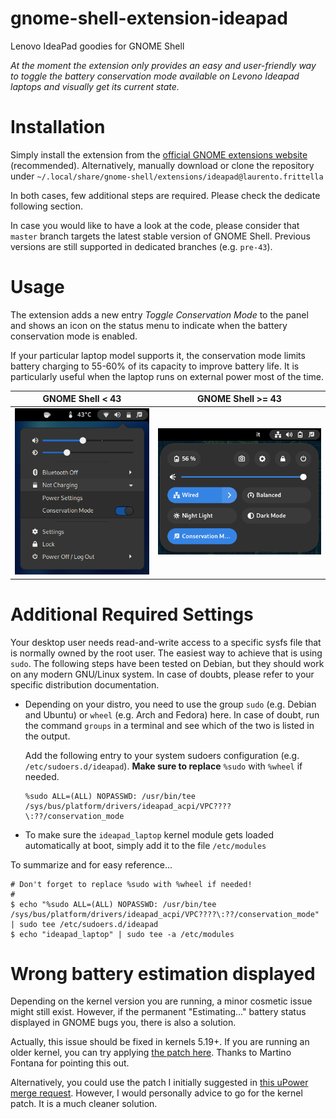# gnome-shell-extension-ideapad
Lenovo IdeaPad goodies for GNOME Shell

*At the moment the extension only provides an easy and user-friendly way to toggle the battery conservation mode available on Levono Ideapad laptops and visually get its current state.*

# Installation
Simply install the extension from the [official GNOME extensions website](https://extensions.gnome.org/extension/2992/ideapad/) (recommended). Alternatively, manually download or clone the repository under `~/.local/share/gnome-shell/extensions/ideapad@laurento.frittella`

In both cases, few additional steps are required. Please check the dedicate following section.

In case you would like to have a look at the code, please consider that `master` branch targets the latest stable version of GNOME Shell. Previous versions are still supported in dedicated branches (e.g. `pre-43`).

# Usage
The extension adds a new entry *Toggle Conservation Mode* to the panel and shows an icon on the status menu to indicate when the battery conservation mode is enabled.

If your particular laptop model supports it, the conservation mode limits battery charging to 55-60% of its capacity to improve battery life. It is particularly useful when the laptop runs on external power most of the time.

| GNOME Shell < 43    | GNOME Shell >= 43      |
|---------------------|------------------------|
| ![](screenshot.png) | ![](screenshot-43.png) |

# Additional Required Settings
Your desktop user needs read-and-write access to a specific sysfs file that is normally owned by the root user. The easiest way to achieve that is using `sudo`. The following steps have been tested on Debian, but they should work on any modern GNU/Linux system. In case of doubts, please refer to your specific distribution documentation.

* Depending on your distro, you need to use the group `sudo` (e.g. Debian and Ubuntu) or `wheel` (e.g. Arch and Fedora) here. In case of doubt, run the command `groups` in a terminal and see which of the two is listed in the output.

  Add the following entry to your system sudoers configuration (e.g. `/etc/sudoers.d/ideapad`). **Make sure to replace** `%sudo` with `%wheel` if needed.
  ~~~
  %sudo ALL=(ALL) NOPASSWD: /usr/bin/tee /sys/bus/platform/drivers/ideapad_acpi/VPC????\:??/conservation_mode
  ~~~

* To make sure the `ideapad_laptop` kernel module gets loaded automatically at boot, simply add it to the file `/etc/modules`

To summarize and for easy reference...
~~~
# Don't forget to replace %sudo with %wheel if needed!
#
$ echo "%sudo ALL=(ALL) NOPASSWD: /usr/bin/tee /sys/bus/platform/drivers/ideapad_acpi/VPC????\:??/conservation_mode" | sudo tee /etc/sudoers.d/ideapad
$ echo "ideapad_laptop" | sudo tee -a /etc/modules
~~~

# Wrong battery estimation displayed
Depending on the kernel version you are running, a minor cosmetic issue might still exist. However, if the permanent "Estimating..." battery status displayed in GNOME bugs you, there is also a solution.

Actually, this issue should be fixed in kernels 5.19+. If you are running an older kernel, you can try applying [the patch here](https://git.kernel.org/pub/scm/linux/kernel/git/torvalds/linux.git/commit/?id=185d20694a8aceb4eda9fc1314cbaad0df0aab07). Thanks to Martino Fontana for pointing this out.

Alternatively, you could use the patch I initially suggested in [this uPower merge request](https://gitlab.freedesktop.org/upower/upower/-/merge_requests/46). However, I would personally advice to go for the kernel patch. It is a much cleaner solution.
